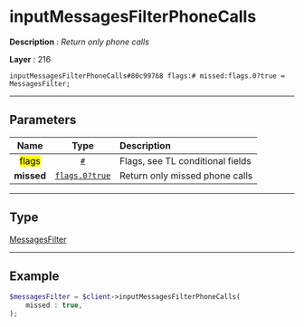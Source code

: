 # inputMessagesFilterPhoneCalls

**Description** : *Return only phone calls*

**Layer** : 216

```tl
inputMessagesFilterPhoneCalls#80c99768 flags:# missed:flags.0?true = MessagesFilter;
```

---

## Parameters

| Name | Type | Description |
| :---: | :---: | :--- |
| <mark>flags</mark> | [`#`](type/#) | Flags, see TL conditional fields |
| **missed** | [`flags.0?true`](type/true) | Return only missed phone calls |

---

## Type

[MessagesFilter](type/MessagesFilter)

---

## Example

```php
$messagesFilter = $client->inputMessagesFilterPhoneCalls(
	missed : true,
);
```